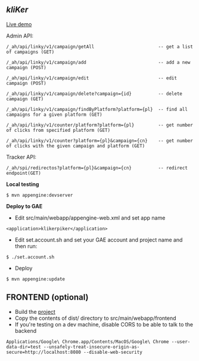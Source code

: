*kliKer*
------------------------------------
[Live demo](https://klikerpiker.appspot.com)


Admin API:

```
/_ah/api/linky/v1/campaign/getAll                        -- get a list of campaigns (GET)

/_ah/api/linky/v1/campaign/add                           -- add a new campaign (POST)

/_ah/api/linky/v1/campaign/edit                          -- edit campaign (POST)

/_ah/api/linky/v1/campaign/delete?campaign={id}          -- delete campaign (GET)    

/_ah/api/linky/v1/campaign/findByPlatform?platform={pl}  -- find all campaigns for a given platform (GET)  

/_ah/api/linky/v1/counter/platform?platform={pl}         -- get number of clicks from specified platform (GET)

/_ah/api/linky/v1/counter?platform={pl}&campaign={cn}    -- get number of clicks with the given campaign and platform (GET)

```

Tracker API:
```
/_ah/spi/redirectos?platform={pl}&campaign={cn}          -- redirect endpoint(GET)

```

**Local testing**
```
$ mvn appengine:devserver
```


**Deploy to GAE**
* Edit src/main/webapp/appengine-web.xml and set app name 
```
<application>klikerpiker</application>
```

* Edit set.account.sh and set your GAE account and project name and then run: 
```
$ ./set.account.sh
```
 
* Deploy
```
$ mvn appengine:update
```

## FRONTEND (optional)
* Build the [project](https://github.com/maslick/kliker-ui)
* Copy the contents of dist/ directory to src/main/webapp/frontend
* If you're testing on a dev machine, disable CORS to be able to talk to the backend

```
Applications/Google\ Chrome.app/Contents/MacOS/Google\ Chrome --user-data-dir=test --unsafely-treat-insecure-origin-as-secure=http://localhost:8080 --disable-web-security
```



